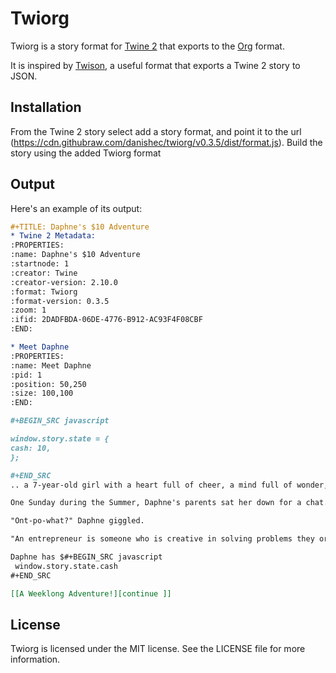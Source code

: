 # Twiorg

Twiorg is a story format for [Twine 2](http://twinery.org/2) that exports to the [Org](https://orgmode.org/) format.

It is inspired by [Twison](https://github.com/lazerwalker/twison/), a useful format that exports a Twine 2 story to JSON. 

## Installation

From the Twine 2 story select add a story format, and point it to the url (https://cdn.githubraw.com/danishec/twiorg/v0.3.5/dist/format.js). Build the story using the added Twiorg format

## Output

Here's an example of its output:

```org
#+TITLE: Daphne's $10 Adventure
* Twine 2 Metadata:
:PROPERTIES:
:name: Daphne's $10 Adventure
:startnode: 1
:creator: Twine
:creator-version: 2.10.0
:format: Twiorg
:format-version: 0.3.5
:zoom: 1
:ifid: 2DADFBDA-06DE-4776-B912-AC93F4F08CBF
:END:

* Meet Daphne
:PROPERTIES:
:name: Meet Daphne
:pid: 1
:position: 50,250
:size: 100,100
:END:

#+BEGIN_SRC javascript

window.story.state = {
cash: 10,
};

#+END_SRC
.. a 7-year-old girl with a heart full of cheer, a mind full of wonder, and a spirit as strong as a horse.

One Sunday during the Summer, Daphne's parents sat her down for a chat. "Daphne," said Dad, "How about we play a game this week? It is called Entrepreneur."

"Ont-po-what?" Daphne giggled.

"An entrepreneur is someone who is creative in solving problems they or others have," explained Mom. 

Daphne has $#+BEGIN_SRC javascript
 window.story.state.cash 
#+END_SRC

[[A Weeklong Adventure!][continue ]]
```

## License

Twiorg is licensed under the MIT license. See the LICENSE file for more information.
